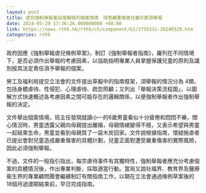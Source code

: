 ```yaml
---
layout: post
title: 虐兒強制舉報者指南擬稿列個案情境　得悉嚴重傷害兒童計劃須舉報
date: 2024-05-29 17:36:26.000000000 +08:00
link: https://news.rthk.hk/rthk/ch/component/k2/1755231-20240529.htm
categories: rthk
---
```


政府因應《強制舉報虐兒條例草案》，制訂《強制舉報者指南》，羅列在不同情境下，是否必須作出舉報的考慮因素，以協助指明專業人員掌握保護兒童的原則及識別按其法定責任須予舉報的個案。

勞工及福利局提交立法會的文件提出草擬中的指南框架，須舉報的情況分為 4類，包括身體虐待、性侵犯、心理虐待、疏忽照顧；又列出「舉報決策流程圖」，以圖解方式快速概述各考慮因素之間可能存在的邏輯關係，以便強制舉報者作出強制舉報的決定。

文件舉出個案情境，班主任發現就讀小一的6歲男童看似十分疲倦和悶悶不樂，關心情況時，男童透露父親向母親提出離婚，母親情緒變得不穩，又表示希望與男童一起結束生命，男童並看到母親買了一袋木炭回家。文件說根據指南，懷疑施虐者已提出會對兒童造成嚴重傷害的具體計劃，兒童正面對遭受嚴重傷害的實際風險，因此必須強制舉報。

不過，文件的一般指引指出，每宗虐待事件有其獨特性，強制舉報者應充分考慮個案的具體情況後，作出專業判斷，採取適當行動。當局又說社福界、教育界及醫療衞生界的專業顧問團會繼續制訂有關指南工作，以期在立法會通過條例草案後的18個月過渡期結束前，早日完成指南。

